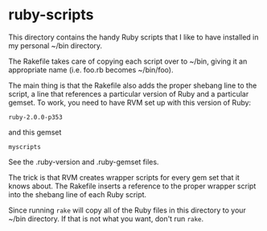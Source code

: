 # ruby-scripts 

This directory contains the handy Ruby scripts that
I like to have installed in my personal ~/bin directory.

The Rakefile takes care of copying each script over
to ~/bin, giving it an appropriate name (i.e. foo.rb
becomes ~/bin/foo).

The main thing is that the Rakefile also adds the
proper shebang line to the script, a line that
references a particular version of Ruby and a
particular gemset. To work, you need to have
RVM set up with this version of Ruby:

    ruby-2.0.0-p353

and this gemset

    myscripts

See the .ruby-version and .ruby-gemset files.

The trick is that RVM creates wrapper scripts for
every gem set that it knows about. The Rakefile inserts
a reference to the proper wrapper script into the shebang
line of each Ruby script.

Since running `rake` will copy all of the Ruby files
in this directory to your ~/bin directory. If that is
not what you want, don't run `rake`.
